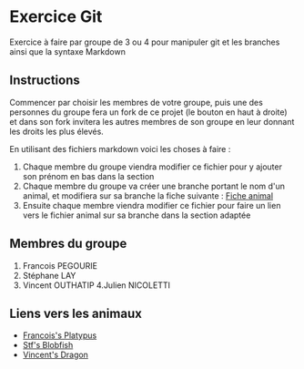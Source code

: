 # Exercice Git
Exercice à faire par groupe de 3 ou 4 pour manipuler git et les branches ainsi que la syntaxe Markdown

## Instructions

Commencer par choisir les membres de votre groupe, puis une des personnes du groupe fera un fork de ce projet (le bouton en haut à droite) et dans son fork invitera les autres membres de son groupe en leur donnant les droits les plus élevés.

En utilisant des fichiers markdown voici les choses à faire :

1. Chaque membre du groupe viendra modifier ce fichier pour y ajouter son prénom en bas dans la section 
2. Chaque membre du groupe va créer une branche portant le nom d'un animal, et modifiera sur sa branche la fiche suivante : [Fiche animal](animal.md)
3. Ensuite chaque membre viendra modifier ce fichier pour faire un lien vers le fichier animal sur sa branche dans la section adaptée

## Membres du groupe
1. Francois PEGOURIE
2. Stéphane LAY
3. Vincent OUTHATIP
4.Julien NICOLETTI

## Liens vers les animaux

* [Francois's Platypus](https://github.com/thelostfire/hb-dwwm-2025-git-exo/blob/Platypus/animal.md)
* [Stf's Blobfish](https://github.com/thelostfire/hb-dwwm-2025-git-exo/blob/blob/animal.md)
* [Vincent's Dragon](https://github.com/thelostfire/hb-dwwm-2025-git-exo/blob/Dragon_de_komodo/animal.md)